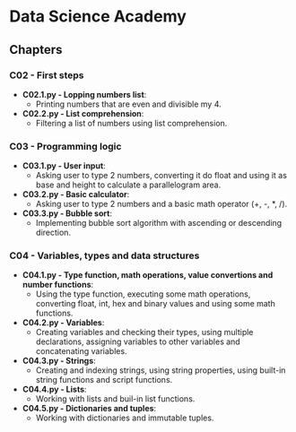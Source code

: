 # Data Science Academy

## Chapters

### C02 - First steps
- **C02.1.py - Lopping numbers list**: 
  - Printing numbers that are even and divisible my 4.
- **C02.2.py - List comprehension**: 
  - Filtering a list of numbers using list comprehension.

### C03 - Programming logic
- **C03.1.py - User input**: 
  - Asking user to type 2 numbers, converting it do float and using it as base and height to calculate a parallelogram area.
- **C03.2.py - Basic calculator**: 
  - Asking user to type 2 numbers and a basic math operator (+, -, *, /).
- **C03.3.py - Bubble sort**: 
  - Implementing bubble sort algorithm with ascending or descending direction.

### C04 - Variables, types and data structures
- **C04.1.py - Type function, math operations, value convertions and number functions**: 
  - Using the type function, executing some math operations, converting float, int, hex and binary values and using some math functions.
- **C04.2.py - Variables**: 
  - Creating variables and checking their types, using multiple declarations, assigning variables to other variables and concatenating variables.
- **C04.3.py - Strings**: 
  - Creating and indexing strings, using string properties, using built-in string functions and script functions.
- **C04.4.py - Lists**: 
  - Working with lists and buil-in list functions.
- **C04.5.py - Dictionaries and tuples**: 
  - Working with dictionaries and immutable tuples.